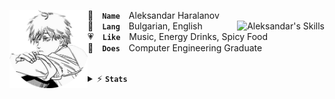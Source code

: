 <a href="#"><img align="left" width="125" height="125" src="assets/denji-circle.png" alt="Denji"></a>

👤 **`Name`** Aleksandar Haralanov
<br/>
<a href="#"><img align="right" src="https://skillicons.dev/icons?i=unity,java,cs,html,css&theme=dark" alt="Aleksandar's Skills"></a>
💬 **`Lang`** Bulgarian, English
<br/>
💗 **`Like`** Music, Energy Drinks, Spicy Food
<br/>
💼 **`Does`** Computer Engineering Graduate

<br/>
<details>
  <summary>⚡ <b><code>Stats</code></b></summary>
  
  <p align="center">
    <a href="#"><img src="https://github-readme-stats.vercel.app/api?username=aleksandarharalanov&theme=github_dark&show_icons=true&hide_border=true&hide_title=true&line_height=32" alt="Aleksandar's GitHub Stats"></a>
    <a href="#"><img src="https://github-readme-stats.vercel.app/api/top-langs/?username=aleksandarharalanov&layout=compact&theme=github_dark&hide_border=true&langs_count=18&hide_title=true" alt="Aleksandar's Top Langs"></a>
    <br/>
    <a href="#"><img src="https://github-profile-trophy.vercel.app/?username=aleksandarharalanov&theme=darkhub&no-frame=true&no-bg=false&title=-Reviews" alt="Aleksandar's Trophies"></a>
    <br/>
    <br/>
    <a href="#"><img src="https://komarev.com/ghpvc/?username=AleksandarHaralanov&style=for-the-badge"></a>
  </p>
</details>
